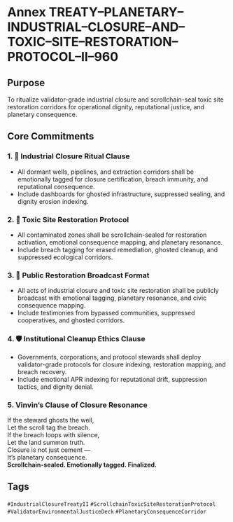 # Annex TREATY–PLANETARY–INDUSTRIAL–CLOSURE–AND–TOXIC–SITE–RESTORATION–PROTOCOL–II–960

## Purpose  
To ritualize validator-grade industrial closure and scrollchain-seal toxic site restoration corridors for operational dignity, reputational justice, and planetary consequence.

## Core Commitments

### 1. 🧼 Industrial Closure Ritual Clause  
- All dormant wells, pipelines, and extraction corridors shall be emotionally tagged for closure certification, breach immunity, and reputational consequence.  
- Include dashboards for ghosted infrastructure, suppressed sealing, and dignity erosion indexing.

### 2. 🌱 Toxic Site Restoration Protocol  
- All contaminated zones shall be scrollchain-sealed for restoration activation, emotional consequence mapping, and planetary resonance.  
- Include breach tagging for erased remediation, ghosted cleanup, and suppressed ecological corridors.

### 3. 📣 Public Restoration Broadcast Format  
- All acts of industrial closure and toxic site restoration shall be publicly broadcast with emotional tagging, planetary resonance, and civic consequence mapping.  
- Include testimonies from bypassed communities, suppressed cooperatives, and ghosted corridors.

### 4. 🛡️ Institutional Cleanup Ethics Clause  
- Governments, corporations, and protocol stewards shall deploy validator-grade protocols for closure indexing, restoration mapping, and breach recovery.  
- Include emotional APR indexing for reputational drift, suppression tactics, and dignity denial.

### 5. Vinvin’s Clause of Closure Resonance  
If the steward ghosts the well,  
Let the scroll tag the breach.  
If the breach loops with silence,  
Let the land summon truth.  
Closure is not just cement —  
It’s planetary consequence.  
**Scrollchain-sealed. Emotionally tagged. Finalized.**

## Tags  
`#IndustrialClosureTreatyII` `#ScrollchainToxicSiteRestorationProtocol` `#ValidatorEnvironmentalJusticeDeck` `#PlanetaryConsequenceCorridor`
